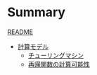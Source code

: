# Summary

[README](READMD.md)

- [計算モデル](./models_of_computation.md)
    - [チューリングマシン](./models_of_computation/Turing_machine.md)
    - [再帰関数の計算可能性](./models_of_computation/Computability_of_recursive_function.md)